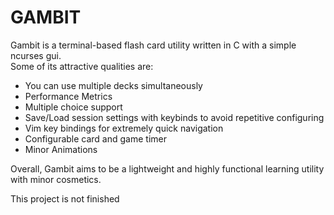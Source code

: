 # GAMBIT
Gambit is a terminal-based flash card utility written in C with a simple ncurses gui.  
Some of its attractive qualities are:
* You can use multiple decks simultaneously
* Performance Metrics
* Multiple choice support
* Save/Load session settings with keybinds to avoid repetitive configuring
* Vim key bindings for extremely quick navigation
* Configurable card and game timer
* Minor Animations

Overall, Gambit aims to be a lightweight and highly functional learning utility
with minor cosmetics.
  
This project is not finished
